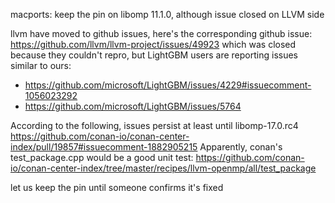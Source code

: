  macports: keep the pin on libomp 11.1.0, although issue closed on LLVM side

llvm have moved to github issues, here's the corresponding github issue:
https://github.com/llvm/llvm-project/issues/49923
which was closed because they couldn't repro, but LightGBM users are reporting issues
similar to ours:
- https://github.com/microsoft/LightGBM/issues/4229#issuecomment-1056023292
- https://github.com/microsoft/LightGBM/issues/5764

According to the following, issues persist at least until libomp-17.0.rc4
https://github.com/conan-io/conan-center-index/pull/19857#issuecomment-1882905215
Apparently, conan's test_package.cpp would be a good unit test:
https://github.com/conan-io/conan-center-index/tree/master/recipes/llvm-openmp/all/test_package

let us keep the pin until someone confirms it's fixed
